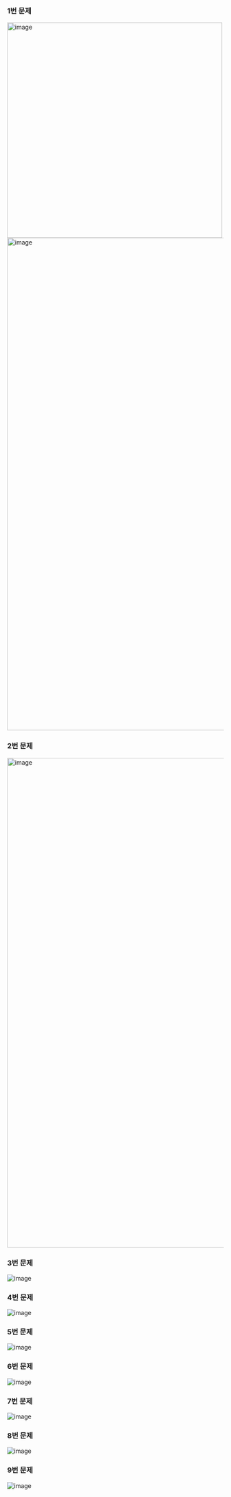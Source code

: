 ### 1번 문제
<img width="500" alt="image" src="https://user-images.githubusercontent.com/53300830/190860218-188be07d-fe4d-4660-8812-69eb6aadd19c.JPG">     
<img width="1144" alt="image" src="https://user-images.githubusercontent.com/53300830/190860373-ac31987e-4577-4ed7-994d-13cbd887bf5c.png">  

### 2번 문제
<img width="1137" alt="image" src="https://user-images.githubusercontent.com/53300830/190862318-fb3926ea-29c4-4379-a9bc-9e4836f179dc.png">

### 3번 문제
![image](https://user-images.githubusercontent.com/53300830/190902223-563cf017-e932-436d-b05b-536aedadfe5b.png)

### 4번 문제
![image](https://user-images.githubusercontent.com/53300830/190902639-77bcab36-2ba5-4731-a5ea-f9b9d520828e.png)

### 5번 문제
![image](https://user-images.githubusercontent.com/53300830/191069632-7acbe368-9bfb-4cb0-984b-fd0e5f716408.png)

### 6번 문제
![image](https://user-images.githubusercontent.com/53300830/191304587-b6109b00-11dd-49fa-acf1-7678076468c5.png)

### 7번 문제
![image](https://user-images.githubusercontent.com/53300830/191793253-11151a09-f5a4-4ac0-a54f-d0b0bc392e00.png)

### 8번 문제
![image](https://user-images.githubusercontent.com/53300830/191794675-eac06599-e73f-4903-b1b7-57040a290494.png)

### 9번 문제
![image](https://user-images.githubusercontent.com/53300830/191798249-2d416224-07ed-4e6b-aa8b-42830a831380.png)



